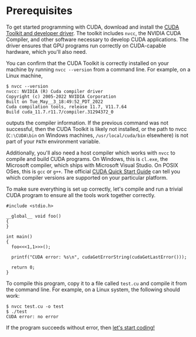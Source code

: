# Prerequisites

To get started programming with CUDA, download and install the [CUDA Toolkit and developer driver](https://developer.nvidia.com/cuda-downloads). The toolkit includes `nvcc`, the NVIDIA CUDA Compiler, and other software necessary to develop CUDA applications. The driver ensures that GPU programs run correctly on CUDA-capable hardware, which you'll also need.

You can confirm that the CUDA Toolkit is correctly installed on your machine by running `nvcc --version` from a command line. For example, on a Linux machine,

```
$ nvcc --version
nvcc: NVIDIA (R) Cuda compiler driver
Copyright (c) 2005-2022 NVIDIA Corporation
Built on Tue_May__3_18:49:52_PDT_2022
Cuda compilation tools, release 11.7, V11.7.64
Build cuda_11.7.r11.7/compiler.31294372_0
```

outputs the compiler information. If the previous command was not successful, then the CUDA Toolkit is likely not installed, or the path to nvcc (`C:\CUDA\bin` on Windows machines, `/usr/local/cuda/bin` elsewhere) is not part of your `PATH` environment variable.

Additionally, you'll also need a host compiler which works with `nvcc` to compile and build CUDA programs. On Windows, this is `cl.exe`, the Microsoft compiler, which ships with Microsoft Visual Studio. On POSIX OSes, this is `gcc` or `g++`. The official [CUDA Quick Start Guide](https://docs.nvidia.com/cuda/cuda-quick-start-guide/index.html) can tell you which compiler versions are supported on your particular platform.

To make sure everything is set up correctly, let's compile and run a trivial CUDA program to ensure all the tools work together correctly.

```
#include <stdio.h>

__global__ void foo()
{
}

int main()
{
  foo<<<1,1>>>();

  printf("CUDA error: %s\n", cudaGetErrorString(cudaGetLastError()));

  return 0;
}
```

To compile this program, copy it to a file called `test.cu` and compile it from the command line. For example, on a Linux system, the following should work:

```
$ nvcc test.cu -o test
$ ./test
CUDA error: no error
```

If the program succeeds without error, then [let's start coding!](1_a_heterogeneous_programming_model.md)


